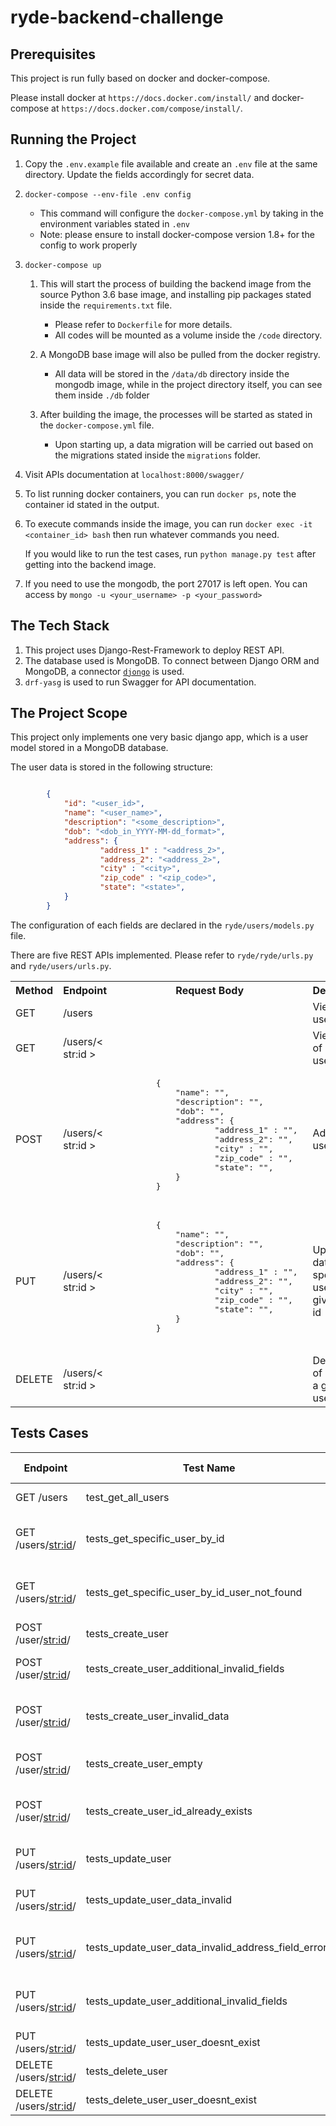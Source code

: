 # ryde-backend-challenge

## Prerequisites

This project is run fully based on docker and docker-compose.

Please install docker at `https://docs.docker.com/install/` and docker-compose at `https://docs.docker.com/compose/install/`.

## Running the Project

1. Copy the `.env.example` file available and create an `.env` file at the same directory. Update the fields accordingly for secret data.
2. `docker-compose --env-file .env config`

   * This command will configure the `docker-compose.yml` by taking in the environment variables stated in `.env`
   * Note: please ensure to install docker-compose version 1.8+ for the config to work properly
3. `docker-compose up`

   1. This will start the process of building the backend image from the source Python 3.6 base image, and installing pip packages stated inside the `requirements.txt` file.

      - Please refer to `Dockerfile` for more details.
      - All codes will be mounted as a volume inside the `/code` directory.
   2. A MongoDB base image will also be pulled from the docker registry.

      * All data will be stored in the `/data/db` directory inside the mongodb image, while in the project directory itself, you can see them inside `./db` folder
   3. After building the image, the processes will be started as stated in the `docker-compose.yml` file.

      * Upon starting up, a data migration will be carried out based on the migrations stated inside the `migrations` folder.
4. Visit APIs documentation at `localhost:8000/swagger/`
5. To list running docker containers, you can run `docker ps`, note the container id stated in the output.
6. To execute commands inside the image, you can run `docker exec -it <container_id> bash` then run whatever commands you need.

   If you would like to run the test cases, run `python manage.py test` after getting into the backend image.
7. If you need to use the mongodb, the port 27017 is left open. You can access by `mongo -u <your_username> -p <your_password>`

## The Tech Stack

1. This project uses Django-Rest-Framework to deploy REST API.
2. The database used is MongoDB. To connect between Django ORM and MongoDB, a connector  [`djongo`](https://github.com/nesdis/djongo) is used.
3. `drf-yasg` is used to run Swagger for API documentation.

## The Project Scope

This project only implements one very basic django app, which is a user model stored in a MongoDB database.

The user data is stored in the following structure:

```json

        {
            "id": "<user_id>",  
            "name": "<user_name>", 
            "description": "<some_description>",
            "dob": "<dob_in_YYYY-MM-dd_format>", 
            "address": {
                    "address_1" : "<address_2>", 
                    "address_2": "<address_2>",
                    "city" : "<city>",  
                    "zip_code" : "<zip_code>", 
                    "state": "<state>",
            }
        }
```

The configuration of each fields are declared in the `ryde/users/models.py` file.

There are five REST APIs implemented. Please refer to `ryde/ryde/urls.py` and `ryde/users/urls.py`.

<table>
    <tr>
        <th>
            Method
        </th>
        <th>
            Endpoint
        </th>
        <th>
            Request Body
        </th>
        <th>
            Description
        </th>
    </tr>
    <tr>
        <td>
        GET
        </td>
        <td>
        /users
        </td>
        <td>
        </td>
        <td>
        View all users
        </td>
    </tr>
    <tr>
        <td>
        GET
        </td>
        <td>
        /users/< str:id >
        </td>
        <td>
        </td>
        <td>
        View user of a given user id
        </td>
    </tr>
    <tr>
        <td>
        POST
        </td>
        <td>
        /users/< str:id >
        </td>
        <td><pre lang='json'>
        {  
            "name": "<user_name>", 
            "description": "<some_description>",
            "dob": "<dob_in_YYYY-MM-dd_format>", 
            "address": {
                    "address_1" : "<address_2>", 
                    "address_2": "<address_2>",
                    "city" : "<city>",  
                    "zip_code" : "<zip_code>", 
                    "state": "<state>",
            }
        }
        </pre></td>
        <td>
        Add a new user 
        </td>
    </tr>
    <tr>
        <td>
        PUT
        </td>
        <td>
        /users/< str:id >
        </td>
        <td><pre lang='json'>
        {  
            "name": "<user_name>", 
            "description": "<some_description>",
            "dob": "<dob_in_YYYY-MM-dd_format>", 
            "address": {
                    "address_1" : "<address_2>", 
                    "address_2": "<address_2>",
                    "city" : "<city>",  
                    "zip_code" : "<zip_code>", 
                    "state": "<state>",
            }
        }
        </pre>
        </td>
        <td>
        Update data of a specific user of a given user id
        </td>
    </tr>
    <tr>
        <td>
        DELETE
        </td>
        <td>
        /users/< str:id >
        </td>
        <td>
        </td>
        <td>
        Delete data of a user of a given user id
        </td>
    </tr>
</table>


## Tests Cases

| Endpoint | Test Name | Description | Passed? (Y/N)|
| - | - | - | - |
| GET /users  |  test_get_all_users | Test if API is able to retrieve a list of all users  | Y |
| GET /users/<str:id>/  |  tests_get_specific_user_by_id |  Test if API is able to retrieve data of a specific user based on the user's id | Y |
| GET /users/<str:id>/ |  tests_get_specific_user_by_id_user_not_found |             Test if API is not able to retrieve data of a specific user based on the user's id if the id is invalid | Y | 
| POST /user/<str:id>/  | tests_create_user  |  Test if API is able to create a user with valid data | Y |
| POST /user/<str:id>/  | tests_create_user_additional_invalid_fields  |  Test if API is giving bad request error when additional fields filled up | Y |
| POST /user/<str:id>/    |  tests_create_user_invalid_data |  Test if API is able to throw HTTP_400_BAD_REQUEST if required fields are unfilled or invalid | Y |
| POST /user/<str:id>/    | tests_create_user_empty  | Test if API is able to throw HTTP_400_BAD_REQUEST request body is empty  | Y |
| POST /user/<str:id>/   |  tests_create_user_id_already_exists | Test if API is able to throw error 404 bad request if primary key (id) already existed  | Y |
| PUT /users/<str:id>/ | tests_update_user  |  Test if API is able to update user in database when data is valid | Y |
| PUT /users/<str:id>/  | tests_update_user_data_invalid  |  Test if API is able to throw bad request error id data is invalid | Y |
| PUT /users/<str:id>/  | tests_update_user_data_invalid_address_field_errors  |              Test if API is able to throw bad request error id data in address embedded model is invalid| Y |
| PUT /users/<str:id>/  | tests_update_user_additional_invalid_fields  |  Test if API is giving bad request error when additional fields filled up in request body | Y |
|  PUT /users/<str:id>/   |  tests_update_user_user_doesnt_exist |  Test if API is able to return 404 if user id is not found | Y |
|  DELETE /users/<str:id>/ |  tests_delete_user |  Test if API is able to delete user given the user's id | Y |
|   DELETE /users/<str:id>/  | tests_delete_user_user_doesnt_exist  |  Test if API is able to return 404 if user id is not found | Y |